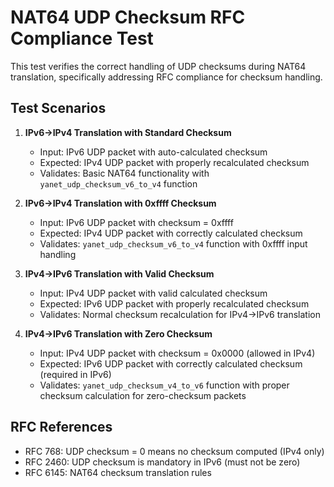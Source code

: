 # NAT64 UDP Checksum RFC Compliance Test

This test verifies the correct handling of UDP checksums during NAT64 translation,
specifically addressing RFC compliance for checksum handling.

## Test Scenarios

1. **IPv6→IPv4 Translation with Standard Checksum**
   - Input: IPv6 UDP packet with auto-calculated checksum 
   - Expected: IPv4 UDP packet with properly recalculated checksum
   - Validates: Basic NAT64 functionality with `yanet_udp_checksum_v6_to_v4` function

2. **IPv6→IPv4 Translation with 0xffff Checksum**
   - Input: IPv6 UDP packet with checksum = 0xffff
   - Expected: IPv4 UDP packet with correctly calculated checksum
   - Validates: `yanet_udp_checksum_v6_to_v4` function with 0xffff input handling

3. **IPv4→IPv6 Translation with Valid Checksum**
   - Input: IPv4 UDP packet with valid calculated checksum
   - Expected: IPv6 UDP packet with properly recalculated checksum
   - Validates: Normal checksum recalculation for IPv4→IPv6 translation

4. **IPv4→IPv6 Translation with Zero Checksum**  
   - Input: IPv4 UDP packet with checksum = 0x0000 (allowed in IPv4)
   - Expected: IPv6 UDP packet with correctly calculated checksum (required in IPv6)
   - Validates: `yanet_udp_checksum_v4_to_v6` function with proper checksum calculation for zero-checksum packets

## RFC References

- RFC 768: UDP checksum = 0 means no checksum computed (IPv4 only)
- RFC 2460: UDP checksum is mandatory in IPv6 (must not be zero)
- RFC 6145: NAT64 checksum translation rules
